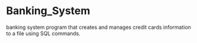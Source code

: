 # Banking_System
banking system program that creates and manages credit cards information to a file using SQL commands.

